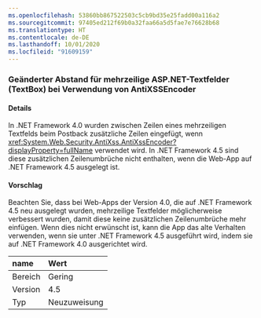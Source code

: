 ```yaml
---
ms.openlocfilehash: 53860bb867522503c5cb9bd35e25fadd00a116a2
ms.sourcegitcommit: 97405ed212f69b0a32faa66a5d5fae7e76628b68
ms.translationtype: HT
ms.contentlocale: de-DE
ms.lasthandoff: 10/01/2020
ms.locfileid: "91609159"
---
```

### <a name="multi-line-aspnet-textbox-spacing-changed-when-using-antixssencoder"></a>Geänderter Abstand für mehrzeilige ASP.NET-Textfelder (TextBox) bei Verwendung von AntiXSSEncoder

#### <a name="details"></a>Details

In .NET Framework 4.0 wurden zwischen Zeilen eines mehrzeiligen Textfelds beim Postback zusätzliche Zeilen eingefügt, wenn <xref:System.Web.Security.AntiXss.AntiXssEncoder?displayProperty=fullName> verwendet wird. In .NET Framework 4.5 sind diese zusätzlichen Zeilenumbrüche nicht enthalten, wenn die Web-App auf .NET Framework 4.5 ausgelegt ist.

#### <a name="suggestion"></a>Vorschlag

Beachten Sie, dass bei Web-Apps der Version 4.0, die auf .NET Framework 4.5 neu ausgelegt wurden, mehrzeilige Textfelder möglicherweise verbessert wurden, damit diese keine zusätzlichen Zeilenumbrüche mehr einfügen. Wenn dies nicht erwünscht ist, kann die App das alte Verhalten verwenden, wenn sie unter .NET Framework 4.5 ausgeführt wird, indem sie auf .NET Framework 4.0 ausgerichtet wird.

| name    | Wert       |
|:--------|:------------|
| Bereich   | Gering       |
| Version | 4.5         |
| Typ    | Neuzuweisung |

